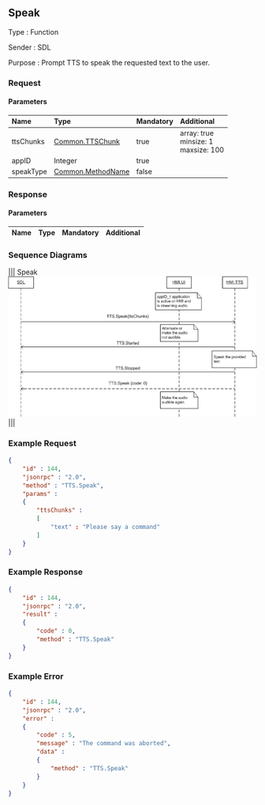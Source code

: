 ## Speak

Type
: Function

Sender
: SDL

Purpose
: Prompt TTS to speak the requested text to the user.

### Request

#### Parameters

|Name|Type|Mandatory|Additional|
|:---|:---|:--------|:---------|
|ttsChunks|[Common.TTSChunk](../../Common/Structs/index.md#ttschunk)|true|array: true<br>minsize: 1<br>maxsize: 100|
|appID|Integer|true||
|speakType|[Common.MethodName](../../Common/Enums/index.md#methodname)|false||

### Response

#### Parameters

|Name|Type|Mandatory|Additional|
|:---|:---|:--------|:---------|

### Sequence Diagrams
|||
Speak
![Speak](./assets/Speak.png)
|||

### Example Request

```json
{
	"id" : 144,
	"jsonrpc" : "2.0",
	"method" : "TTS.Speak",
	"params" :
	{
		"ttsChunks" :
		[
			"text" : "Please say a command"
		]
	}
}
```
### Example Response

```json
{
	"id" : 144,
	"jsonrpc" : "2.0",
	"result" :
	{
		"code" : 0,
		"method" : "TTS.Speak"
	}
}
```

### Example Error

```json
{
	"id" : 144,
	"jsonrpc" : "2.0",
	"error" :
	{
		"code" : 5,
		"message" : "The command was aborted",
		"data" :
		{
			"method" : "TTS.Speak"
		}
	}
}
```
